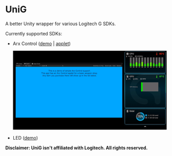 # UniG
A better Unity wrapper for various Logitech G SDKs.

Currently supported SDKs:
* Arx Control ([demo](https://github.com/githubcatw/UniG/tree/master/Assets/UniG/Demo/Arx) | [applet](https://github.com/githubcatw/UniG/tree/master/Assets/StreamingAssets/ArxShopApplet))
  
  ![demo](Images/arx.gif)
* LED ([demo](https://github.com/githubcatw/UniG/tree/master/Assets/UniG/Demo/Led))

**Disclaimer: UniG isn't affiliated with Logitech. All rights reserved.**
